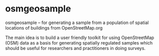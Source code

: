 # osmgeosample
osmgeosample – for generating a sample from a population of spatial locations of buildings from OpenStreetMap.org

The main idea is to build a user friendly toolkit for using OpenStreetMap (OSM) data as a basis for generating spatially regulated samples which should be useful for researchers and practitioners in doing surveys. 


